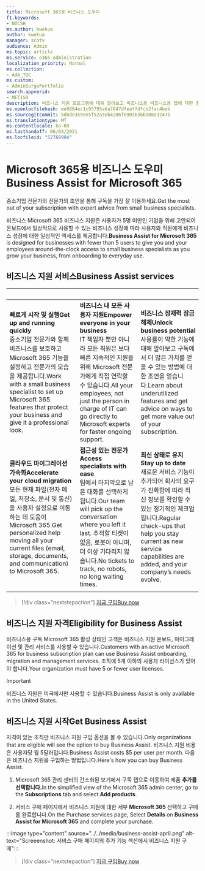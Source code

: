 ```yaml
---
title: Microsoft 365용 비즈니스 도우미
f1.keywords:
- NOCSH
ms.author: kwekua
author: kwekua
manager: scotv
audience: Admin
ms.topic: article
ms.service: o365-administration
localization_priority: Normal
ms.collection:
- Adm_TOC
ms.custom:
- AdminSurgePortfolio
search.appverid:
- MET150
description: 비즈니스 지원 프로그램에 대해 알아보고 비즈니스용 비즈니스용 앱에 대한 향상된 도움말 및 사용법을 통해 조직에 도움이 되는 Microsoft 365 대해 자세히 알아보습니다.
ms.openlocfilehash: ee0884ec1c95795a6a7847dfeaffdfcb2fac4beb
ms.sourcegitcommit: 5d8de3e9ee5f52a3eb4206f690365bb108a3247b
ms.translationtype: MT
ms.contentlocale: ko-KR
ms.lasthandoff: 06/04/2021
ms.locfileid: "52768984"
---
```

# <a name="business-assist-for-microsoft-365"></a><span data-ttu-id="687c7-103">Microsoft 365용 비즈니스 도우미</span><span class="sxs-lookup"><span data-stu-id="687c7-103">Business Assist for Microsoft 365</span></span>

<span data-ttu-id="687c7-104">중소기업 전문가의 전문가의 조언을 통해 구독을 가장 잘 이용하세요.</span><span class="sxs-lookup"><span data-stu-id="687c7-104">Get the most out of your subscription with expert advice from small business specialists.</span></span>

<span data-ttu-id="687c7-105"> 비즈니스 Microsoft 365 비즈니스 지원은 사용자가 5명 미만인 기업을 위해 고안되어 온보드에서 일상적으로 사용할 수 있는 비즈니스 성장에 따라 사용자와 직원에게 비즈니스 성장에 대한 일상적인 액세스를 제공합니다.</span><span class="sxs-lookup"><span data-stu-id="687c7-105">**Business Assist for Microsoft 365** is designed for businesses with fewer than 5 users to give you and your employees around-the-clock access to small business specialists as you grow your business, from onboarding to everyday use.</span></span>

## <a name="business-assist-services"></a><span data-ttu-id="687c7-106">비즈니스 지원 서비스</span><span class="sxs-lookup"><span data-stu-id="687c7-106">Business Assist services</span></span>

|&nbsp;|&nbsp;|&nbsp;|
|:-----|:-----|:-----|
|<span data-ttu-id="687c7-107">**빠르게 시작 및 실행**</span><span class="sxs-lookup"><span data-stu-id="687c7-107">**Get up and running quickly**</span></span> <br> <span data-ttu-id="687c7-108">중소기업 전문가와 함께 비즈니스를 보호하고 Microsoft 365 기능을 설정하고 전문가의 모습을 제공합니다.</span><span class="sxs-lookup"><span data-stu-id="687c7-108">Work with a small business specialist to set up Microsoft 365 features that protect your business and give it a professional look.</span></span> |<span data-ttu-id="687c7-109">**비즈니스 내 모든 사용자 지원**</span><span class="sxs-lookup"><span data-stu-id="687c7-109">**Empower everyone in your business**</span></span> <br> <span data-ttu-id="687c7-110">IT 책임자 뿐만 아니라 모든 직원은 보다 빠른 지속적인 지원을 위해 Microsoft 전문가에게 직접 연락할 수 있습니다.</span><span class="sxs-lookup"><span data-stu-id="687c7-110">All your employees, not just the person in charge of IT can go directly to Microsoft experts for faster ongoing support.</span></span> |<span data-ttu-id="687c7-111">**비즈니스 잠재력 잠금 해제**</span><span class="sxs-lookup"><span data-stu-id="687c7-111">**Unlock business potential**</span></span> <br> <span data-ttu-id="687c7-112">사용률이 약한 기능에 대해 알아보고 구독에서 더 많은 가치를 얻을 수 있는 방법에 대한 조언을 얻습니다.</span><span class="sxs-lookup"><span data-stu-id="687c7-112">Learn about underutilized features and get advice on ways to get more value out of your subscription.</span></span> |
|<span data-ttu-id="687c7-113">**클라우드 마이그레이션 가속화**</span><span class="sxs-lookup"><span data-stu-id="687c7-113">**Accelerate your cloud migration**</span></span> <br> <span data-ttu-id="687c7-114">모든 현재 파일(전자 메일, 저장소, 문서 및 통신)을 사용자 설정으로 이동하는 데 도움이 Microsoft 365.</span><span class="sxs-lookup"><span data-stu-id="687c7-114">Get personalized help moving all your current files (email, storage, documents, and communication) to Microsoft 365.</span></span> |<span data-ttu-id="687c7-115">**접근성 있는 전문가**</span><span class="sxs-lookup"><span data-stu-id="687c7-115">**Access specialists with ease**</span></span> <br> <span data-ttu-id="687c7-116">팀에서 마지막으로 남은 대화를 선택하게 됩니다.</span><span class="sxs-lookup"><span data-stu-id="687c7-116">Our team will pick up the conversation where you left it last.</span></span> <span data-ttu-id="687c7-117">추적할 티켓이 없음, 로봇이 아니며, 더 이상 기다리지 않습니다.</span><span class="sxs-lookup"><span data-stu-id="687c7-117">No tickets to track, no robots, no long waiting times.</span></span> |<span data-ttu-id="687c7-118">**최신 상태로 유지**</span><span class="sxs-lookup"><span data-stu-id="687c7-118">**Stay up to date**</span></span> <br> <span data-ttu-id="687c7-119">새로운 서비스 기능이 추가되어 회사의 요구가 진화함에 따라 최신 정보를 확인할 수 있는 정기적인 체크업입니다.</span><span class="sxs-lookup"><span data-stu-id="687c7-119">Regular check-ups that help you stay current as new service capabilities are added, and your company’s needs evolve.</span></span> |
| | | |

> [!div class="nextstepaction"]
> [<span data-ttu-id="687c7-120">지금 구입</span><span class="sxs-lookup"><span data-stu-id="687c7-120">Buy now</span></span>](https://go.microsoft.com/fwlink/p/?linkid=2158423)

## <a name="eligibility-for-business-assist"></a><span data-ttu-id="687c7-121">비즈니스 지원 자격</span><span class="sxs-lookup"><span data-stu-id="687c7-121">Eligibility for Business Assist</span></span>

<span data-ttu-id="687c7-122">비즈니스용 구독 Microsoft 365 활성 상태인 고객은 비즈니스 지원 온보드, 마이그레이션 및 관리 서비스를 사용할 수 있습니다.</span><span class="sxs-lookup"><span data-stu-id="687c7-122">Customers with an active Microsoft 365 for business subscription plan can use Business Assist onboarding, migration and management services.</span></span> <span data-ttu-id="687c7-123">조직에 5개 이하의 사용자 라이선스가 있어야 합니다.</span><span class="sxs-lookup"><span data-stu-id="687c7-123">Your organization must have 5 or fewer user licenses.</span></span>

> [!IMPORTANT]
> <span data-ttu-id="687c7-124">비즈니스 지원은 미국에서만 사용할 수 있습니다.</span><span class="sxs-lookup"><span data-stu-id="687c7-124">Business Assist is only available in the United States.</span></span>

## <a name="get-business-assist"></a><span data-ttu-id="687c7-125">비즈니스 지원 시작</span><span class="sxs-lookup"><span data-stu-id="687c7-125">Get Business Assist</span></span>

<span data-ttu-id="687c7-126">자격이 있는 조직만 비즈니스 지원 구입 옵션을 볼 수 있습니다.</span><span class="sxs-lookup"><span data-stu-id="687c7-126">Only organizations that are eligible will see the option to buy Business Assist.</span></span> <span data-ttu-id="687c7-127">비즈니스 지원 비용은 사용자당 월 5달러입니다.</span><span class="sxs-lookup"><span data-stu-id="687c7-127">Business Assist costs $5 per user per month.</span></span> <span data-ttu-id="687c7-128">다음은 비즈니스 지원을 구입하는 방법입니다.</span><span class="sxs-lookup"><span data-stu-id="687c7-128">Here's how you can buy Business Assist.</span></span>

1. <span data-ttu-id="687c7-129">Microsoft 365 관리 센터의 간소화된 보기에서 구독 탭으로  이동하여 제품 **추가를 선택합니다.**</span><span class="sxs-lookup"><span data-stu-id="687c7-129">In the simplified view of the Microsoft 365 admin center, go to the **Subscriptions** tab and select **Add products**.</span></span>

2. <span data-ttu-id="687c7-130">서비스 구매 페이지에서 비즈니스  지원에 대한 세부 **Microsoft 365** 선택하고 구매를 완료합니다.</span><span class="sxs-lookup"><span data-stu-id="687c7-130">On the Purchase services page, Select **Details** on **Business Assist for Microsoft 365** and complete your purchase.</span></span>

:::image type="content" source="../../media/business-assist-april.png" alt-text="Screeenshot: 서비스 구매 페이지의 추가 기능 섹션에서 비즈니스 지원 구매":::

> [!div class="nextstepaction"]
> [<span data-ttu-id="687c7-132">지금 구입</span><span class="sxs-lookup"><span data-stu-id="687c7-132">Buy now</span></span>](https://go.microsoft.com/fwlink/p/?linkid=2158423)
